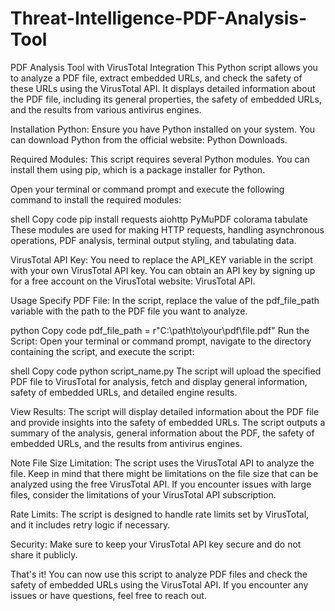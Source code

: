 # Threat-Intelligence-PDF-Analysis-Tool
PDF Analysis Tool with VirusTotal Integration
This Python script allows you to analyze a PDF file, extract embedded URLs, and check the safety of these URLs using the VirusTotal API. It displays detailed information about the PDF file, including its general properties, the safety of embedded URLs, and the results from various antivirus engines.

Installation
Python: Ensure you have Python installed on your system. You can download Python from the official website: Python Downloads.

Required Modules: This script requires several Python modules. You can install them using pip, which is a package installer for Python.

Open your terminal or command prompt and execute the following command to install the required modules:

shell
Copy code
pip install requests aiohttp PyMuPDF colorama tabulate
These modules are used for making HTTP requests, handling asynchronous operations, PDF analysis, terminal output styling, and tabulating data.

VirusTotal API Key: You need to replace the API_KEY variable in the script with your own VirusTotal API key. You can obtain an API key by signing up for a free account on the VirusTotal website: VirusTotal API.

Usage
Specify PDF File: In the script, replace the value of the pdf_file_path variable with the path to the PDF file you want to analyze.

python
Copy code
pdf_file_path = r"C:\path\to\your\pdf\file.pdf"
Run the Script: Open your terminal or command prompt, navigate to the directory containing the script, and execute the script:

shell
Copy code
python script_name.py
The script will upload the specified PDF file to VirusTotal for analysis, fetch and display general information, safety of embedded URLs, and detailed engine results.

View Results: The script will display detailed information about the PDF file and provide insights into the safety of embedded URLs. The script outputs a summary of the analysis, general information about the PDF, the safety of embedded URLs, and the results from antivirus engines.

Note
File Size Limitation: The script uses the VirusTotal API to analyze the file. Keep in mind that there might be limitations on the file size that can be analyzed using the free VirusTotal API. If you encounter issues with large files, consider the limitations of your VirusTotal API subscription.

Rate Limits: The script is designed to handle rate limits set by VirusTotal, and it includes retry logic if necessary.

Security: Make sure to keep your VirusTotal API key secure and do not share it publicly.

That's it! You can now use this script to analyze PDF files and check the safety of embedded URLs using the VirusTotal API. If you encounter any issues or have questions, feel free to reach out.
